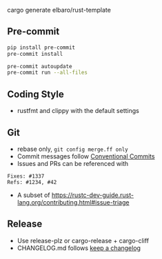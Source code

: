 cargo generate elbaro/rust-template

## Pre-commit
```sh
pip install pre-commit
pre-commit install

pre-commit autoupdate
pre-commit run --all-files
```

## Coding Style
- rustfmt and clippy with the default settings

## Git
- rebase only, `git config merge.ff only`
- Commit messages follow [Conventional Commits](https://www.conventionalcommits.org/)
- Issues and PRs can be referenced with
```
Fixes: #1337
Refs: #1234, #42
```
- A subset of https://rustc-dev-guide.rust-lang.org/contributing.html#issue-triage

## Release
- Use release-plz or cargo-release + cargo-cliff
- CHANGELOG.md follows [keep a changelog](https://keepachangelog.com/)
